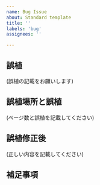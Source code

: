 ```yaml
---
name: Bug Issue
about: Standard template
title: ''
labels: 'bug'
assignees: ''

---
```


## 誤植

(誤植の記載をお願いします)

## 誤植場所と誤植

(ページ数と誤植を記載してください)

## 誤植修正後

(正しい内容を記載してください)

## 補足事項
